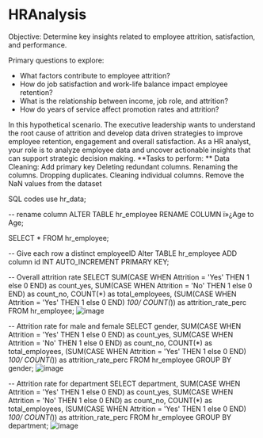 # HRAnalysis

Objective: Determine key insights related to employee attrition, satisfaction, and performance.

Primary questions to explore:
- What factors contribute to employee attrition?
- How do job satisfaction and work-life balance impact employee retention?
- What is the relationship between income, job role, and attrition?
- How do years of service affect promotion rates and attrition?

In this hypothetical scenario. The executive leadership wants to understand the root cause of attrition and develop data driven strategies to improve employee retention, engagement and overall satisfaction.
As a HR analyst, your role is to analyze employee data and uncover actionable insights that can support strategic decision making.
**Tasks to perform: **
Data Cleaning:
Add primary key
Deleting redundant columns.
Renaming the columns.
Dropping duplicates.
Cleaning individual columns.
Remove the NaN values from the dataset

SQL codes
use hr_data;

-- rename column
ALTER TABLE hr_employee
RENAME COLUMN ï»¿Age to Age;

SELECT *
FROM hr_employee;

-- Give each row a distinct employeeID
Alter TABLE hr_employee
ADD column id INT AUTO_INCREMENT PRIMARY KEY;

-- Overall attrition rate
SELECT 
SUM(CASE WHEN Attrition = 'Yes' THEN 1 else 0 END) as count_yes,
SUM(CASE WHEN Attrition = 'No' THEN 1 else 0 END) as count_no,
COUNT(*) as total_employees,
(SUM(CASE WHEN Attrition = 'Yes' THEN 1 else 0 END) *100/ COUNT(*)) as attrition_rate_perc
FROM hr_employee;
![image](https://github.com/user-attachments/assets/b453897b-7bcb-4b70-bb48-0333c2d5e9c6)

-- Attrition rate for male and female
SELECT 
gender,
SUM(CASE WHEN Attrition = 'Yes' THEN 1 else 0 END) as count_yes,
SUM(CASE WHEN Attrition = 'No' THEN 1 else 0 END) as count_no,
COUNT(*) as total_employees,
(SUM(CASE WHEN Attrition = 'Yes' THEN 1 else 0 END) *100/ COUNT(*)) as attrition_rate_perc
FROM hr_employee
GROUP BY gender;
![image](https://github.com/user-attachments/assets/475a552c-a633-4a87-aa9d-5ed8c146e792)

-- Attrition rate for department
SELECT 
department,
SUM(CASE WHEN Attrition = 'Yes' THEN 1 else 0 END) as count_yes,
SUM(CASE WHEN Attrition = 'No' THEN 1 else 0 END) as count_no,
COUNT(*) as total_employees,
(SUM(CASE WHEN Attrition = 'Yes' THEN 1 else 0 END) *100/ COUNT(*)) as attrition_rate_perc
FROM hr_employee
GROUP BY department;
![image](https://github.com/user-attachments/assets/c0fe60d1-3cbf-4be6-b35f-4ceb60c5edbf)


